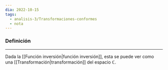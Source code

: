 ```yaml
---
dia: 2022-10-15
tags:
  - analisis-3/Transformaciones-conformes
  - nota
---
```

### Definición
---
Dada la [[Función inversión|función inversión]], esta se puede ver como una [[Transformación|transformación]] del espacio $\mathbb{C}$.

